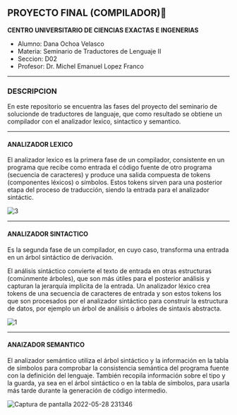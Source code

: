## PROYECTO FINAL (COMPILADOR)🙂

**CENTRO UNIVERSITARIO DE CIENCIAS EXACTAS E INGENERIAS**
- Alumno: Dana Ochoa Velasco
- Materia: Seminario de Traductores de Lenguaje II
- Seccion: D02
- Profesor: Dr. Michel Emanuel Lopez Franco

------------
### DESCRIPCION
En este repositorio se encuentra las fases del proyecto del seminario de solucionde de traductores de languaje, que como resultado se obtiene un compilador con el analizador lexico, sintactico y semantico.

------------

#### ANALIZADOR LEXICO
El analizador lexico es la primera fase de un compilador, consistente en un programa que recibe como entrada el código fuente de otro programa (secuencia de caracteres) y produce una salida compuesta de tokens (componentes léxicos) o símbolos. Estos tokens sirven para una posterior etapa del proceso de traducción, siendo la entrada para el analizador sintáctic.

![3](https://user-images.githubusercontent.com/98371354/170851839-4054f192-95d5-4ae7-843b-c056b8cc2765.png)

------------


#### ANALIZADOR SINTACTICO
Es la segunda fase de un compilador, en cuyo caso, transforma una entrada en un árbol sintáctico de derivación.

El análisis sintáctico convierte el texto de entrada en otras estructuras (comúnmente árboles), que son más útiles para el posterior análisis y capturan la jerarquía implícita de la entrada. Un analizador léxico crea tokens de una secuencia de caracteres de entrada y son estos tokens los que son procesados por el analizador sintáctico para construir la estructura de datos, por ejemplo un árbol de análisis o árboles de sintaxis abstracta.

![1](https://user-images.githubusercontent.com/98371354/170851850-816217f7-8593-4cfe-8ac0-e395fc2ab651.png)

------------



#### ANAIZADOR SEMANTICO
El analizador semántico utiliza el árbol sintáctico y la información en la tabla de símbolos para comprobar la consistencia semántica del programa fuente con la definición del lenguaje. También recopila información sobre el tipo y la guarda, ya sea en el árbol sintáctico o en la tabla de símbolos, para usarla más tarde durante la generación de código intermedio.

![Captura de pantalla 2022-05-28 231346](https://user-images.githubusercontent.com/98371354/170851898-39f267a2-3527-4df8-8293-fe3c283bd64a.png)

